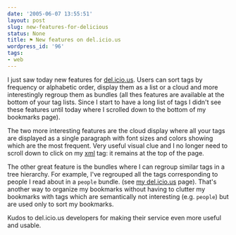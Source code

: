 ```yaml
---
date: '2005-06-07 13:55:51'
layout: post
slug: new-features-for-delicious
status: None
title: ⚑ New features on del.icio.us
wordpress_id: '96'
tags:
- web
---
```


I just saw today new features for [del.icio.us](http://del.icio.us).
Users can sort tags by frequency or alphabetic order, display them as a list or a cloud and more interestingly regroup them as bundles (all thes features are available at the bottom of your tag lists. Since I start to have a long list of tags I didn't see these features until today where I scrolled down to the bottom of my bookmarks page).

The two more interesting features are the cloud display where all your tags are displayed as a single paragraph with font sizes and colors showing which are the most frequent. Very useful visual clue and I no longer need to scroll down to click on my [xml](http://http://del.icio.us/jmesnil/xml) tag: it remains at the top of the page.

The other great feature is the bundles where I can regroup similar tags in a tree hierarchy. For example, I've regrouped all the tags corresponding to people I read about in a `people` bundle. (see [my del.icio.us](http://del.icio.us/jmesnil) page). That's another way to organize my bookmarks without having to clutter my bookmarks with tags which are semantically not interesting (e.g. `people`) but are used only to sort my bookmarks.

Kudos to del.icio.us developers for making their service even more useful and usable.
